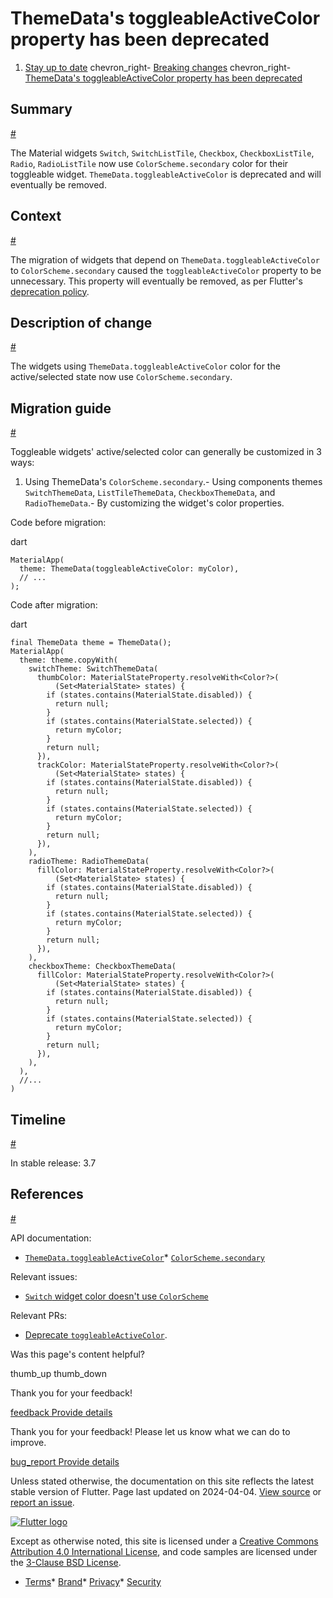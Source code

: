 ThemeData's toggleableActiveColor property has been deprecated
==============================================================

1. [Stay up to date](/release) chevron\_right- [Breaking changes](/release/breaking-changes) chevron\_right- [ThemeData's toggleableActiveColor property has been deprecated](/release/breaking-changes/toggleable-active-color)

Summary
-------

[#](#summary)

The Material widgets `Switch`, `SwitchListTile`, `Checkbox`, `CheckboxListTile`, `Radio`, `RadioListTile` now use `ColorScheme.secondary` color for their toggleable widget. `ThemeData.toggleableActiveColor` is deprecated and will eventually be removed.

Context
-------

[#](#context)

The migration of widgets that depend on `ThemeData.toggleableActiveColor` to `ColorScheme.secondary` caused the `toggleableActiveColor` property to be unnecessary. This property will eventually be removed, as per Flutter's [deprecation policy](/release/compatibility-policy#deprecation-policy).

Description of change
---------------------

[#](#description-of-change)

The widgets using `ThemeData.toggleableActiveColor` color for the active/selected state now use `ColorScheme.secondary`.

Migration guide
---------------

[#](#migration-guide)

Toggleable widgets' active/selected color can generally be customized in 3 ways:

1. Using ThemeData's `ColorScheme.secondary`.- Using components themes `SwitchThemeData`, `ListTileThemeData`, `CheckboxThemeData`, and `RadioThemeData`.- By customizing the widget's color properties.

Code before migration:

dart

```
MaterialApp(
  theme: ThemeData(toggleableActiveColor: myColor),
  // ...
);
```

Code after migration:

dart

```
final ThemeData theme = ThemeData();
MaterialApp(
  theme: theme.copyWith(
    switchTheme: SwitchThemeData(
      thumbColor: MaterialStateProperty.resolveWith<Color?>(
          (Set<MaterialState> states) {
        if (states.contains(MaterialState.disabled)) {
          return null;
        }
        if (states.contains(MaterialState.selected)) {
          return myColor;
        }
        return null;
      }),
      trackColor: MaterialStateProperty.resolveWith<Color?>(
          (Set<MaterialState> states) {
        if (states.contains(MaterialState.disabled)) {
          return null;
        }
        if (states.contains(MaterialState.selected)) {
          return myColor;
        }
        return null;
      }),
    ),
    radioTheme: RadioThemeData(
      fillColor: MaterialStateProperty.resolveWith<Color?>(
          (Set<MaterialState> states) {
        if (states.contains(MaterialState.disabled)) {
          return null;
        }
        if (states.contains(MaterialState.selected)) {
          return myColor;
        }
        return null;
      }),
    ),
    checkboxTheme: CheckboxThemeData(
      fillColor: MaterialStateProperty.resolveWith<Color?>(
          (Set<MaterialState> states) {
        if (states.contains(MaterialState.disabled)) {
          return null;
        }
        if (states.contains(MaterialState.selected)) {
          return myColor;
        }
        return null;
      }),
    ),
  ),
  //...
)
```

Timeline
--------

[#](#timeline)

In stable release: 3.7

References
----------

[#](#references)

API documentation:

* [`ThemeData.toggleableActiveColor`](https://api.flutter.dev/flutter/material/ThemeData/toggleableActiveColor.html)* [`ColorScheme.secondary`](https://api.flutter.dev/flutter/material/ColorScheme/secondary.html)

Relevant issues:

* [`Switch` widget color doesn't use `ColorScheme`](https://github.com/flutter/flutter/issues/93709)

Relevant PRs:

* [Deprecate `toggleableActiveColor`](https://github.com/flutter/flutter/pull/97972).

Was this page's content helpful?

thumb\_up thumb\_down

Thank you for your feedback!

 [feedback Provide details](https://github.com/flutter/website/issues/new?template=1_page_issue.yml&&page-url=https://docs.flutter.dev/release/breaking-changes/toggleable-active-color/&page-source=https://github.com/flutter/website/tree/main/src/content/release/breaking-changes/toggleable-active-color.md)

Thank you for your feedback! Please let us know what we can do to improve.

 [bug\_report Provide details](https://github.com/flutter/website/issues/new?template=1_page_issue.yml&&page-url=https://docs.flutter.dev/release/breaking-changes/toggleable-active-color/&page-source=https://github.com/flutter/website/tree/main/src/content/release/breaking-changes/toggleable-active-color.md)

Unless stated otherwise, the documentation on this site reflects the latest stable version of Flutter. Page last updated on 2024-04-04. [View source](https://github.com/flutter/website/tree/main/src/content/release/breaking-changes/toggleable-active-color.md) or [report an issue](https://github.com/flutter/website/issues/new?template=1_page_issue.yml&&page-url=https://docs.flutter.dev/release/breaking-changes/toggleable-active-color/&page-source=https://github.com/flutter/website/tree/main/src/content/release/breaking-changes/toggleable-active-color.md "Report an issue with this page").

[![Flutter logo](/assets/images/branding/flutter/logo+text/horizontal/white.svg)](https://flutter.dev)

Except as otherwise noted, this site is licensed under a [Creative Commons Attribution 4.0 International License](https://creativecommons.org/licenses/by/4.0/), and code samples are licensed under the [3-Clause BSD License](https://opensource.org/licenses/BSD-3-Clause).

* [Terms](/tos "Terms of use")* [Brand](/brand "Brand usage guidelines")* [Privacy](https://policies.google.com/privacy "Privacy policy")* [Security](/security "Security philosophy and practices")

   